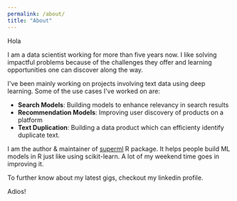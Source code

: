 ```yaml
---
permalink: /about/
title: "About"
---
```


Hola 

I am a data scientist working for more than five years now. I like solving impactful problems because of the challenges they offer and learning opportunities one can discover along the way. 

I've been mainly working on projects involving text data using deep learning. Some of the use cases I've worked on are:

* **Search Models**: Building models to enhance relevancy in search results
* **Recommendation Models**: Improving user discovery of products on a platform
* **Text Duplication**: Building a data product which can efficienty identify duplicate text. 

I am the author & maintainer of [superml](https://saraswatmks.github.io/superml/) R package. It helps people build ML models in R just like using scikit-learn. A lot of my weekend time goes in improving it. 

To further know about my latest gigs, checkout my linkedin profile.

Adios!
